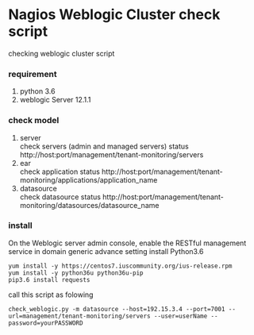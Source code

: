 # Nagios Weblogic Cluster check script

checking weblogic cluster script

### requirement
1. python 3.6
2. weblogic Server 12.1.1

### check model
1. server<br>
check servers (admin and managed servers) status
http://host:port/management/tenant-monitoring/servers
2. ear<br>
check application status
http://host:port/management/tenant-monitoring/applications/application_name
3. datasource<br>
check datasource status
http://host:port/management/tenant-monitoring/datasources/datasource_name

### install
On the Weblogic server admin console, enable the RESTful management service in domain generic advance setting
install Python3.6
```
yum install -y https://centos7.iuscommunity.org/ius-release.rpm
yum install -y python36u python36u-pip
pip3.6 install requests
```
call this script as folowing
```
check_weblogic.py -m datasource --host=192.15.3.4 --port=7001 --url=management/tenant-monitoring/servers --user=userName --password=yourPASSWORD
```
